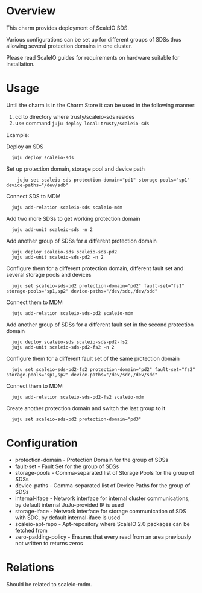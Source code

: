 # Overview

This charm provides deployment of ScaleIO SDS.

Various configurations can be set up for different groups of SDSs thus allowing several protection domains in one cluster.

Please read ScaleIO guides for requirements on hardware suitable for installation.

# Usage

Until the charm is in the Charm Store it can be used in the following manner:

1. cd to directory where trusty/scaleio-sds resides
2. use command ```juju deploy local:trusty/scaleio-sds```

Example:

  Deploy an SDS
  ```
    juju deploy scaleio-sds
  ```

  Set up protection domain, storage pool and device path
  ```
      juju set scaleio-sds protection-domain="pd1" storage-pools="sp1" device-paths="/dev/sdb"
  ```  

  Connect SDS to MDM
  ```
    juju add-relation scaleio-sds scaleio-mdm
  ```

  Add two more SDSs to get working protection domain
  ```
    juju add-unit scaleio-sds -n 2
  ```

  Add another group of SDSs for a different protection domain
  ```
    juju deploy scaleio-sds scaleio-sds-pd2
    juju add-unit scaleio-sds-pd2 -n 2
  ```

  Configure them for a different protection domain, different fault set and several storage pools and devices
  ```
    juju set scaleio-sds-pd2 protection-domain="pd2" fault-set="fs1" storage-pools="sp1,sp2" device-paths="/dev/sdc,/dev/sdd"
  ```

  Connect them to MDM
  ```
    juju add-relation scaleio-sds-pd2 scaleio-mdm
  ```

  Add another group of SDSs for a different fault set in the second protection domain
  ```
    juju deploy scaleio-sds scaleio-sds-pd2-fs2
    juju add-unit scaleio-sds-pd2-fs2 -n 2
  ```

  Configure them for a different fault set of the same protection domain
  ```
    juju set scaleio-sds-pd2-fs2 protection-domain="pd2" fault-set="fs2" storage-pools="sp1,sp2" device-paths="/dev/sdc,/dev/sdd"
  ```

  Connect them to MDM
  ```
    juju add-relation scaleio-sds-pd2-fs2 scaleio-mdm
  ```

  Create another protection domain and switch the last group to it
  ```
    juju set scaleio-sds-pd2 protection-domain="pd3"
  ```

# Configuration

* protection-domain - Protection Domain for the group of SDSs
* fault-set - Fault Set for the group of SDSs
* storage-pools - Comma-separated list of Storage Pools for the group of SDSs
* device-paths - Comma-separated list of Device Paths for the group of SDSs
* internal-iface - Network interface for internal cluster communications, by default internal JuJu-provided IP is used
* storage-iface - Network interface for storage communication of SDS with SDC, by default internal-iface is used
* scaleio-apt-repo - Apt-repository where ScaleIO 2.0 packages can be fetched from
* zero-padding-policy - Ensures that every read from an area previously not written to returns zeros

# Relations

Should be related to scaleio-mdm.
